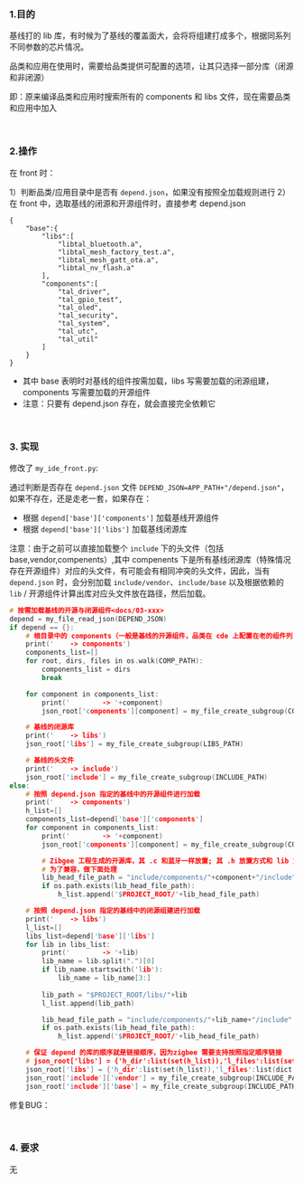 
### 1.目的

基线打的 lib 库，有时候为了基线的覆盖面大，会将将组建打成多个，根据同系列不同参数的芯片情况。

品类和应用在使用时，需要给品类提供可配置的选项，让其只选择一部分库（闭源和非闭源）

即：原来编译品类和应用时搜索所有的 components 和 libs 文件，现在需要品类和应用中加入

</br>

### 2.操作

在 front 时：

1）判断品类/应用目录中是否有 `depend.json`，如果没有按照全加载规则进行
2）在 front 中，选取基线的闭源和开源组件时，直接参考 depend.json

```
{
    "base":{
		"libs":[
		    "libtal_bluetooth.a",
		    "libtal_mesh_factory_test.a",
            "libtal_mesh_gatt_ota.a",
            "libtal_nv_flash.a"
		],
        "components":[
            "tal_driver",
            "tal_gpio_test",
            "tal_oled",
            "tal_security",
            "tal_system",
            "tal_utc",
            "tal_util"
        ]
    }
}
```

- 其中 base 表明时对基线的组件按需加载，libs 写需要加载的闭源组建，components 写需要加载的开源组件
- 注意：只要有 depend.json 存在，就会直接完全依赖它

</br>

### 3. 实现

修改了 `my_ide_front.py`:

通过判断是否存在 `depend.json` 文件 `DEPEND_JSON=APP_PATH+"/depend.json"`，如果不存在，还是走老一套，如果存在：

- 根据 `depend['base']['components']` 加载基线开源组件
- 根据 `depend['base']['libs']` 加载基线闭源库

注意：由于之前可以直接加载整个 `include` 下的头文件（包括 base,vendor,compenents）,其中 compenents 下是所有基线闭源库（特殊情况存在开源组件）对应的头文件，有可能会有相同冲突的头文件，因此，当有 `depend.json` 时，会分别加载 `include/vendor`、`include/base` 以及根据依赖的 `lib` / 开源组件计算出库对应头文件放在路径，然后加载。


```c
# 按需加载基线的开源与闭源组件<docs/03-xxx>
depend = my_file_read_json(DEPEND_JSON)
if depend == {}:
    # 根目录中的 components（一般是基线的开源组件，品类在 cde 上配置在老的组件列，也会放在这里，这种方式已经渐渐弃用了）
    print('    -> components')
    components_list=[]
    for root, dirs, files in os.walk(COMP_PATH):
        components_list = dirs
        break

    for component in components_list:
        print('        -> '+component)
        json_root['components'][component] = my_file_create_subgroup(COMP_PATH+"/"+component,CONFIG_FILE)

    # 基线的闭源库    
    print('    -> libs')
    json_root['libs'] = my_file_create_subgroup(LIBS_PATH)

    # 基线的头文件
    print('    -> include')
    json_root['include'] = my_file_create_subgroup(INCLUDE_PATH)
else:
    # 按照 depend.json 指定的基线中的开源组件进行加载
    print('    -> components')
    h_list=[]
    components_list=depend['base']['components']
    for component in components_list:
        print('        -> '+component)
        json_root['components'][component] = my_file_create_subgroup(COMP_PATH+"/"+component,CONFIG_FILE)

        # Zibgee 工程生成的开源库，其 .c 和蓝牙一样放置; 其 .h 放置方式和 lib 方式一样（放在 include/components/xxx/include 中）
        # 为了兼容，做下面处理
        lib_head_file_path = "include/components/"+component+"/include"
        if os.path.exists(lib_head_file_path):
            h_list.append('$PROJECT_ROOT/'+lib_head_file_path)

    # 按照 depend.json 指定的基线中的闭源组建进行加载
    print('    -> libs')
    l_list=[]
    libs_list=depend['base']['libs']
    for lib in libs_list:
        print('        -> '+lib)
        lib_name = lib.split(".")[0]
        if lib_name.startswith('lib'):
            lib_name = lib_name[3:]
        
        lib_path = "$PROJECT_ROOT/libs/"+lib
        l_list.append(lib_path)   

        lib_head_file_path = "include/components/"+lib_name+"/include"
        if os.path.exists(lib_head_file_path):
            h_list.append('$PROJECT_ROOT/'+lib_head_file_path)

    # 保证 depend 的库的顺序就是链接顺序，因为zigbee 需要支持按照指定顺序链接
    # json_root['libs'] = {'h_dir':list(set(h_list)),'l_files':list(set(l_list))}
    json_root['libs'] = {'h_dir':list(set(h_list)),'l_files':list(dict.fromkeys(l_list))}   
    json_root['include']['vendor'] = my_file_create_subgroup(INCLUDE_PATH+'/vendor')
    json_root['include']['base'] = my_file_create_subgroup(INCLUDE_PATH+'/base')
```

修复BUG：



</br>

### 4. 要求

无

